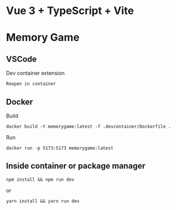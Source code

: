 # Vue 3 + TypeScript + Vite

# Memory Game

## VSCode 

Dev container extension

```
Reopen in container
```

## Docker
Build
```
docker build -t memorygame:latest -f .devcontainer/Dockerfile .
```
Run
```
docker run -p 5173:5173 memorygame:latest
```

## Inside container or package manager

```
npm install && npm run dev
```

or

```
yarn install && yarn run dev
```
